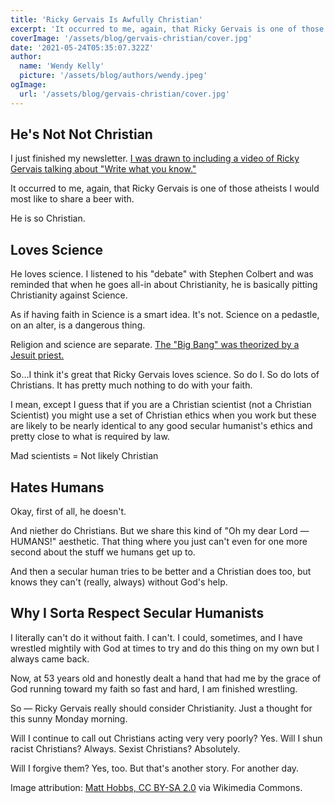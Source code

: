 ```yaml
---
title: 'Ricky Gervais Is Awfully Christian'
excerpt: 'It occurred to me, again, that Ricky Gervais is one of those atheists I would most like to share a beer with.'
coverImage: '/assets/blog/gervais-christian/cover.jpg'
date: '2021-05-24T05:35:07.322Z'
author:
  name: 'Wendy Kelly'
  picture: '/assets/blog/authors/wendy.jpeg'
ogImage:
  url: '/assets/blog/gervais-christian/cover.jpg'
---
```



## He's Not Not Christian

I just finished my newsletter. [I was drawn to including a video of Ricky Gervais talking about "Write what you know."](https://newsletter.underbel.li)

It occurred to me, again, that Ricky Gervais is one of those atheists I would most like to share a beer with.

He is so Christian.

## Loves Science

He loves science. I listened to his "debate" with Stephen Colbert and was reminded that when he goes all-in about Christianity, he is basically pitting Christianity against Science.

As if having faith in Science is a smart idea. It's not. Science on a pedastle, on an alter, is a dangerous thing.

Religion and science are separate. [The "Big Bang" was theorized by a Jesuit priest.](https://astronomy.com/news/2018/10/the-jesuit-astronomer-who-conceived-of-the-big-bang) 

So...I think it's great that Ricky Gervais loves science. So do I. So do lots of Christians. It has pretty much nothing to do with your faith.

I mean, except I guess that if you are a Christian scientist (not a Christian Scientist) you might use a set of Christian ethics when you work but these are likely to be nearly identical to any good secular humanist's ethics and pretty close to what is required by law.

Mad scientists = Not likely Christian

## Hates Humans 

Okay, first of all, he doesn't.

And niether do Christians. But we share this kind of "Oh my dear Lord — HUMANS!" aesthetic. That thing where you just can't even for one more second about the stuff we humans get up to.

And then a secular human tries to be better and a Christian does too, but knows they can't (really, always) without God's help.

## Why I Sorta Respect Secular Humanists

I literally can't do it without faith. I can't. I could, sometimes, and I have wrestled mightily with God at times to try and do this thing on my own but I always came back.

Now, at 53 years old and honestly dealt a hand that had me by the grace of God running toward my faith so fast and hard, I am finished wrestling. 

So — Ricky Gervais really should consider Christianity. Just a thought for this sunny Monday morning.

Will I continue to call out Christians acting very very poorly? Yes. Will I shun racist Christians? Always. Sexist Christians? Absolutely. 

Will I forgive them? Yes, too. But that's another story. For another day.

Image attribution: [Matt Hobbs, CC BY-SA 2.0](https://creativecommons.org/licenses/by-sa/2.0) via Wikimedia Commons.